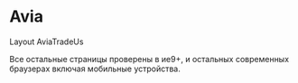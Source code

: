 Avia
====

Layout AviaTradeUs


Все остальные страницы проверены в ие9+, и остальных современных браузерах включая мобильные устройства.  
